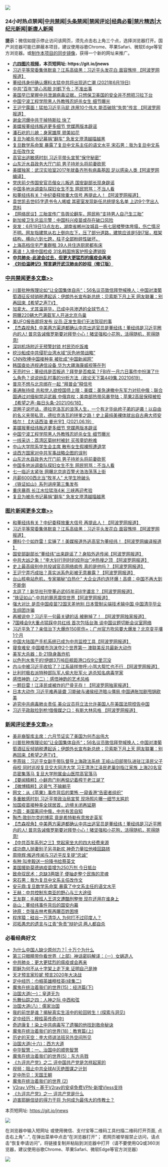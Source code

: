 ![](https://raw.githubusercontent.com/fqnews/bnews/master/64photo/fqnews-qr.jpg)

<div id="tt">
<h3>24小时热点禁闻|<a href="#%E4%B8%AD%E5%85%B1%E7%A6%81%E9%97%BB%E6%9B%B4%E5%A4%9A%E6%96%87%E7%AB%A0">中共禁闻</a>|<a href="#%E5%9B%BE%E7%89%87%E6%96%B0%E9%97%BB%E6%9B%B4%E5%A4%9A%E6%96%87%E7%AB%A0">头条禁闻</a>|<a href="#%E6%96%B0%E9%97%BB%E8%AF%84%E8%AE%BA%E6%9B%B4%E5%A4%9A%E6%96%87%E7%AB%A0">禁闻评论|<a href="#%E5%BF%85%E7%9C%8B%E7%BB%8F%E5%85%B8%E5%A5%BD%E6%96%87">经典必看|<a href="/video.md#%E7%A6%81%E7%89%87%E7%B2%BE%E9%80%89">禁片精选</a>|<a href="https://github.com/fqnews/djy/blob/master/gb/nf1351518.md#1">大纪元新闻</a>|<a href="https://github.com/fqnews/ntdtv/blob/master/gb/prog204.md#1">新唐人新闻</a></h3>
<div><b>提示：</b>微信如提示停止访问该网页，须先点击右上角三个点，选择浏览器打开。国产浏览器可能已屏蔽本项目，建议使用谷歌Chrome、苹果Safari、微软Edge等官方浏览器。或<a href="https://github.com/fqnews/bnews/blob/master/%E5%88%B6%E4%BD%9Cgit%E7%A6%81%E9%97%BB%E9%95%9C%E5%83%8F.md">制作本项目的同步镜像</a>，获得一个新的网址来推广。</div>
<ul>
<li><b><a href="http://d1.bdrive.tk/64.mp4" target="_blank">六四图片视频</a>，本页短网址: https://git.io/jnews</b></li>
<li><a href="/topimagenews/20210619/1570003.md">习近平等常委集体默哀？江系高级黑：习近平头发花白 面容憔悴 【阿波罗网报道】</a></li>
<li><a href="/bannedvideo/20210619/1570076.md">董经纬身份确认爆料太猛中共将出现逃亡潮 (2021年6月19日)</a></li>
<li><a href="/cbnews/20210619/1570052.md">中共“百年”提心吊胆 刘鹤下令：不准出事</a></li>
<li><a href="/cnnews/20210619/1570139.md">美国早已掌握中共泄漏病毒证据，只想保卫美国的安全并不想把习拉下台</a></li>
<li><a href="/cbnews/20210620/1570319.md">中国宁波工程学院黑人外教残忍奸杀女生 细节曝光</a></li>
<li><a href="/cnnews/20210619/1569979.md">王沪宁露面！猛拍习近平马屁 连用10个伟大 能否破除“失势”传言 【阿波罗网报道】</a></li>
<li><a href="/cnnews/20210619/1570053.md">谢金河爆中共干掉特斯拉 快了</a></li>
<li><a href="/cbnews/20210620/1570329.md">美媒报董经纬叛逃更多细节 党媒两版本辟谣</a></li>
<li><a href="/cnnews/20210620/1570361.md">潘石屹的儿媳：身家雄厚 貌美如花</a></li>
<li><a href="/cbnews/20210619/1570154.md">复旦为被杀书记募捐“翻车” 急发文澄清越描越黑</a></li>
<li><a href="/comments/20210620/1570286.md">复旦数学系命案 暴露了复旦中文系主任的语文水平 宋石男：我为复旦中文系主任改作文</a></li>
<li><a href="/cbnews/20210619/1570137.md">高官出逃敏感时刻 习近平带头宣誓“保守秘密”</a></li>
<li><a href="/cbnews/20210620/1570258.md">山东沂水县政务大厅门前 男子持斧头将前妻砍死</a></li>
<li><a href="/cnnews/20210619/1569989.md">美媒独家：武汉实验室2017年就备齐所有病毒基因 足以感染人类【阿波罗网编译】</a></li>
<li><a href="/headline/20210619/1570186.md">党庆前夕传国安官员偕女儿叛逃 国安副部长现身辟谣</a></li>
<li><a href="/cbnews/20210619/1570181.md">中国多地派调查队探妇女生不生 网民怒骂：不当人看</a></li>
<li><a href="/topimagenews/20210620/1570532.md">和董经纬有关？中纪委释放重大信号 再提此人！【阿波罗网报道】</a></li>
<li><a href="/comments/20210620/1570290.md">袁世凯去世65字遗书令人唏嘘 其密室发现新任总统提名名单 上边9个字出人意料</a></li>
<li><a href="/baitai/20210619/1570050.md">【网络民议】三胎宣传广告舆论翻车，网民称“支持男人自己生三胎”</a></li>
<li><a href="/comments/20210620/1570271.md">新加坡卫生总监示警：中国科兴疫苗或存在破口风险</a></li>
<li><a href="/bannedvideo/20210619/1570069.md">突发：6月19日13点左右，湖南省郴州汝城县一栋七层楼整体垮塌，伤亡情况不明。网友指建筑从右上倒向左下，压了部分道路，建筑应该是5到7层，框架结构，横向六到七跨，柱子全部粉碎性破坏。</a></li>
<li><a href="/cnnews/20210620/1570363.md">上海高档住宅严重群租 39人共住连厨房都有床</a></li>
<li><a href="/comments/20210620/1570245.md">离谱！入境中国检疫 31名韩国旅客护照全遭销毁</a></li>
<li><b><a href="/comments/20200211/1275071.md" target="_blank">中共肺炎-此波会过去，但更大更猛烈的瘟疫会再来</a></b></li>
<li><b><a href="/comments/20200207/1272816.md" target="_blank">《刘伯温碑记》预言避开武汉肺炎的妙招（修订版）</a></b></li>
</ul>
</div>

<div class="catlist">
<h3><a href="/cbnews/" target="_blank">中共禁闻</a><span><a href="/cbnews/" target="_blank" rel="nofollow">更多文章>></a></span></h3>
<ul>
<li><a href="/comments/20210620/1570551.md" target="_blank">川普批种族理论如“让全国集体自杀“；56名议员致信拜登喊换人；中国对澳葡萄酒征反倾销税遭起诉；伊朗外长宣布新总统；贝索斯下月上天 网友联署：别再回来【希望之声TV】</a></li>
<li><a href="/cbnews/20210620/1570534.md" target="_blank">加拿大、尤其温哥华，已成中共渗透的全球节点？</a></li>
<li><a href="/cbnews/20210620/1570533.md" target="_blank">网曝220辆大巴满载军人开进北京鸟巢</a></li>
<li><a href="/cbnews/20210620/1570293.md" target="_blank">美UFO报告即将发布 议员:正发生我们无法驾驭的事</a></li>
<li><a href="/comments/20210620/1570496.md" target="_blank">【杰森视角】中美两方渠道都确认中共出逃官员是董经纬！董经纬是习近平圈内的人! 普京告诫俄罗斯要对拜登小心！猪坚强和小花狗，活得随机，死得随意!</a></li>
<li><a href="/cbnews/20210620/1570494.md" target="_blank">深圳机场附近无预警封锁 村民恐吃饭难</a></li>
<li><a href="/cbnews/20210620/1570482.md" target="_blank">挖沙船成中共侵犯台湾水域“灰色地带战略”</a></li>
<li><a href="/cbnews/20210620/1570434.md" target="_blank">CNN吹捧中国接种率 被批成“中国新闻网”</a></li>
<li><a href="/cbnews/20210620/1570409.md" target="_blank">韩国查处违规通信设备 华为大疆海康威视等在列</a></li>
<li><a href="/cbnews/20210620/1570408.md" target="_blank">天亮时分：董经纬是否叛逃？拜登是否痴呆？FBI在一月六日事件中扮演了什么角色？说说纷乱时事的分析方法（政论天下第449集 20210619）</a></li>
<li><a href="/cbnews/20210620/1570375.md" target="_blank">普京不想与北京绑在一起 “拜普会”释信号</a></li>
<li><a href="/comments/20210620/1570340.md" target="_blank">美通胀持续 共和党人欲控国债上限；美媒：美急速撤中东军力对抗中俄；联合国通过对缅甸禁运武器 中俄弃权；美南部热带风暴登陆；苹果2高层保释被拒【希望之声-每日头条-2021/06/18】</a></li>
<li><a href="/comments/20210620/1570339.md" target="_blank">混圈子说坏话，德拉克洛瓦的浪荡人生，一个有才华纨绔子弟的逆袭！以自由的名义夹带私货，德拉克洛瓦的拼爹之路！史上最纯美裸体就出自古典大师安格尔！【大话西油 姜光宇】(2021.06.19）</a></li>
<li><a href="/cbnews/20210620/1570329.md" target="_blank">美媒报董经纬叛逃更多细节 党媒两版本辟谣</a></li>
<li><a href="/cbnews/20210620/1570319.md" target="_blank">中国宁波工程学院黑人外教残忍奸杀女生 细节曝光</a></li>
<li><a href="/cbnews/20210620/1570312.md" target="_blank">一线采访：荔湾区菊树村被封 买孩童奶粉难</a></li>
<li><a href="/cbnews/20210620/1570301.md" target="_blank">中山大学院系学生会主席 散布女生假裸照遭退学</a></li>
<li><a href="/comments/20210620/1570277.md" target="_blank">谈西方国家对中共军事战略企图的误判</a></li>
<li><a href="/cbnews/20210620/1570258.md" target="_blank">山东沂水县政务大厅门前 男子持斧头将前妻砍死</a></li>
<li><a href="/cbnews/20210619/1570181.md" target="_blank">中国多地派调查队探妇女生不生 网民怒骂：不当人看</a></li>
<li><a href="/cbnews/20210619/1570180.md" target="_blank">七一临近太紧张 网曝北京逾百警犬浩浩荡荡上街</a></li>
<li><a href="/cbnews/20210619/1570179.md" target="_blank">月薪6000西北当“牧羊人” 大学生抢破头</a></li>
<li><a href="/cbnews/20210619/1570164.md" target="_blank">《铁证如山》系列讲座第三集发布</a></li>
<li><a href="/cbnews/20210619/1570163.md" target="_blank">重庆暴雨 长江水位猛涨4米 三峡再迎考验</a></li>
<li><a href="/cbnews/20210619/1570154.md" target="_blank">复旦为被杀书记募捐“翻车” 急发文澄清越描越黑</a></li>

</ul>
</div>
<div class="catlist">
<h3><a href="/topimagenews/" target="_blank">图片新闻</a><span><a href="/topimagenews/" target="_blank" rel="nofollow">更多文章>></a></span></h3>
<ul>
<li><a href="/topimagenews/20210620/1570532.md" target="_blank">和董经纬有关？中纪委释放重大信号 再提此人！【阿波罗网报道】</a></li>
<li><a href="/topimagenews/20210619/1570003.md" target="_blank">习近平等常委集体默哀？江系高级黑：习近平头发花白 面容憔悴 【阿波罗网报道】</a></li>
<li><a href="/topimagenews/20210619/1569734.md" target="_blank">爆料个个如炸雷！实锤了！美媒报道外逃高官为董经纬！【阿波罗网编译报道 】</a></li>
<li><a href="/topimagenews/20210618/1569604.md" target="_blank">国安部副部长“董经纬”出来辟谣了？身陷外逃传闻【阿波罗网报道】</a></li>
<li><a href="/topimagenews/20210618/1569201.md" target="_blank">中共大凶之象！“李大钊行刑时的绞刑台”冲热搜之顶 【阿波罗网报道】</a></li>
<li><a href="/topimagenews/20210617/1568586.md" target="_blank">史上最高级别中共投诚官员网络疯传 真的是他吗？【阿波罗网报道】</a></li>
<li><a href="/topimagenews/20210617/1568585.md" target="_blank">王沪宁弄巧成拙？真实派系色彩被无意暴露？【阿波罗网报道】</a></li>
<li><a href="/topimagenews/20210616/1567991.md" target="_blank">台山核电站危机，专家揭秘“白热化” 大企业违约连环爆！高盛：中国不再大到不能倒</a></li>
<li><a href="/topimagenews/20210616/1567809.md" target="_blank">太逗了！新华社刊登董必武65年前8字谶言？【阿波罗网报道】</a></li>
<li><a href="/topimagenews/20210616/1567674.md" target="_blank">“铁证如山”-中共的罪恶震惊世界【阿波罗网报道】</a></li>
<li><a href="/topimagenews/20210615/1567286.md" target="_blank">强大对比 是否中国疫苗?2国天差地别 日本管制尖端技术输中国 中国清华毕业生组团诈骗</a></li>
<li><a href="/topimagenews/20210615/1567099.md" target="_blank">再被说中？习近平一句最关键的话 被删掉了！ 【阿波罗网独家报道】</a></li>
<li><a href="/topimagenews/20210614/1566582.md" target="_blank">7国峰会9大重点猛踩中共红线 首次包括台海 谈中国议题切断会议室网络</a></li>
<li><a href="/topimagenews/20210614/1566288.md" target="_blank">习近平急了？亲信治下大爆炸150死伤+；广州官方吹风要大爆发？北京变平壤1个月</a></li>
<li><a href="/topimagenews/20210614/1566204.md" target="_blank">中国大陆国产手机系统已成为中共监控工具【阿波罗网报道】</a></li>
<li><a href="/topimagenews/20210614/1566191.md" target="_blank">寝食难安 中国楼市泡沫夺2个世界第一 澳联美反共最新大动作</a></li>
<li><a href="/topimagenews/20210613/1565974.md" target="_blank">美军大杀器：B-21隐身轰炸机</a></li>
<li><a href="/topimagenews/20210613/1565965.md" target="_blank">以色列水鬼干的!伊朗3万吨巨舰距港口仅9公里沉没</a></li>
<li><a href="/topimagenews/20210613/1565945.md" target="_blank">内斗中被习近平收拾了？江系装样惨呼:小骂大帮忙也不行 【阿波罗网报道】</a></li>
<li><a href="/topimagenews/20210613/1565758.md" target="_blank">比利时极右派特种部队军人偷大批军火 追杀知名病毒学家</a></li>
<li><a href="/comments/20210612/1565472.md" target="_blank">感悟神韵（之二）：感悟神韵的艺术风格</a></li>
<li><a href="/topimagenews/20210612/1565301.md" target="_blank">一颗巨雷！江泽民或被炸的尸骨无存！【阿波罗网独家报道】</a></li>
<li><a href="/topimagenews/20210611/1564833.md" target="_blank">日本大动作 习近平难再装聋 习能破与诸侯经济暗斗僵局 中国通胀加剧甩锅欧美</a></li>
<li><a href="/topimagenews/20210611/1564685.md" target="_blank">追究中共病毒肺炎责任 美众议员将立法允许美国人在美国法院控告中国</a></li>
<li><a href="/topimagenews/20210611/1564647.md" target="_blank">习近平政敌捡到枪!借俄媒之口：有斯大林风格 【阿波罗网报道】</a></li>

</ul>
</div>
<div class="catlist">
<h3><a href="/comments/" target="_blank">新闻评论</a><span><a href="/comments/" target="_blank" rel="nofollow">更多文章>></a></span></h3>
<ul>
<li><a href="/comments/20210620/1570557.md" target="_blank">美非裔智库主席：六月节证实了美国为何杰出伟大</a></li>
<li><a href="/comments/20210620/1570551.md" target="_blank">川普批种族理论如“让全国集体自杀“；56名议员致信拜登喊换人；中国对澳葡萄酒征反倾销税遭起诉；伊朗外长宣布新总统；贝索斯下月上天 网友联署：别再回来【希望之声TV】</a></li>
<li><a href="/comments/20210620/1570548.md" target="_blank">李燕铭：习近平女副手带队督导上海政法系统 王岐山旧部带队进驻江泽民父子母校 同时巡视复旦交大同济大学 习王清洗江泽民老巢剑指江家族 上海20名官员密集落马 复旦大学附属金山医院高官落马</a></li>
<li><a href="/comments/20210620/1570540.md" target="_blank">【要闻精粹】小鲜肉门别再惦记着榨干老江湖了</a></li>
<li><a href="/comments/20210620/1570512.md" target="_blank">【微博精粹】这骨气 不输躺平</a></li>
<li><a href="/comments/20210620/1570511.md" target="_blank">网文：从《苹果》事件背后的栗怖 一窥香港“告密者组织”</a></li>
<li><a href="/comments/20210620/1570510.md" target="_blank">多重敏感时刻 习近平带政治局宣誓 现场照片曝一细节太尴尬</a></li>
<li><a href="/comments/20210620/1570504.md" target="_blank">加国疫苗接种率全球居首，边境关闭再延期</a></li>
<li><a href="/comments/20210620/1570498.md" target="_blank">方圆：美国离间中俄，中共有苦自知</a></li>
<li><a href="/comments/20210620/1570497.md" target="_blank">陶杰:敦刻尔克的博弈 竟是希特勒有意放走英军</a></li>
<li><a href="/comments/20210620/1570496.md" target="_blank">【杰森视角】中美两方渠道都确认中共出逃官员是董经纬！董经纬是习近平圈内的人! 普京告诫俄罗斯要对拜登小心！猪坚强和小花狗，活得随机，死得随意!</a></li>
<li><a href="/comments/20210620/1570491.md" target="_blank">【中共百年系列之三】党起家坐大的四大经费来源</a></li>
<li><a href="/comments/20210620/1570490.md" target="_blank">成功商人抛妻别子另寻新欢 神奇力量拉他峰回路转</a></li>
<li><a href="/comments/20210620/1570485.md" target="_blank">周晓辉:叛逃传闻与习近平反复提“忠诚”</a></li>
<li><a href="/comments/20210620/1570484.md" target="_blank">有种 叫李毅送一份降书给蔡英文</a></li>
<li><a href="/comments/20210620/1570475.md" target="_blank">美国援助莫德纳疫苗增为250万剂 今日抵台</a></li>
<li><a href="/comments/20210620/1570471.md" target="_blank">致命驭民术：总缺3两银子 便抽走整个民族的灵魂</a></li>
<li><a href="/comments/20210620/1570470.md" target="_blank">宋石男：我为复旦中文系主任改作文</a></li>
<li><a href="/comments/20210620/1570469.md" target="_blank">安元鼎:复旦数学系命案 暴露了中文系主任的语文水平</a></li>
<li><a href="/comments/20210620/1570468.md" target="_blank">王赫：中共控制东南亚的野心与三大途径</a></li>
<li><a href="/comments/20210620/1570467.md" target="_blank">王友群：毛接班人王洪文遭酷刑整惨 现在还用在谁身上</a></li>
<li><a href="/comments/20210620/1570420.md" target="_blank">岳山：董经纬事件背后的国安内幕</a></li>
<li><a href="/comments/20210620/1570419.md" target="_blank">钟原：克强吉林考察再曝百姓困境</a></li>
<li><a href="/comments/20210620/1570417.md" target="_blank">程序猿：硅谷一万清华人 为何打不过印度人？</a></li>
<li><a href="/comments/20210620/1570416.md" target="_blank">邓拓愚忠的遗言与江青“免责”辩护词 两人都自杀</a></li>

</ul>
</div>

<div class="catlist">
<h3>必看经典好文</h3>
<ul>
<li><a href="/ssgc/20200715/1360940.md" target="_blank">为什么中国人缺少原创力？| 十万个为什么</a></li>
<li><a href="/comments/20200426/1319648.md" target="_blank">第三只眼睛带你看世界（上部）神话密码解译：（一）女娲造人</a></li>
<li><a href="/comments/20200211/1275071.md" target="_blank">中共肺炎：更大更猛烈的瘟疫或会再来</a></li>
<li><a href="/ccpdope/20190803/1168965.md" target="_blank">耶稣为何不从十字架上走下来 证明自己是神</a></li>
<li><a href="/topimagenews/20200513/1327828.md" target="_blank">天才预言家珍妮 预言2020年大决战</a></li>
<li><a href="/tculture/20161102/608445.md" target="_blank">定中经历：巾帼英雄穆桂英(续集二)</a></li>
<li><a href="/topimagenews/20180610/955499.md" target="_blank">魔鬼在统治着我们的世界(15)：经济篇(下)</a></li>
<li><a href="/cbnews/20180307/911097.md" target="_blank">治国大道(一)：皇道无为</a></li>
<li><a href="/tculture/20190101/791144.md" target="_blank">乐舞仙踪之四：人神之际 中西和弦</a></li>
<li><a href="/cbnews/20190424/914482.md" target="_blank">治国大道(八)：儒家治国</a></li>
<li><a href="/comments/20200715/1359453.md" target="_blank">我的前世是谁？揭秘真实生活中的轮回转生！(探索与洞见)</a></li>
<li><a href="/tculture/xiulian/20151105/467870.md" target="_blank">定中经历：穆桂英传奇(中)</a></li>
<li><a href="/topimagenews/20210131/1478453.md" target="_blank">奇迹康复！染上中共病毒写了遗嘱的他找到救命秘诀</a></li>
<li><a href="/topimagenews/20180701/965109.md" target="_blank">魔鬼在统治着我们的世界(18)：教育篇(上)</a></li>
<li><a href="/tculture/20121025/73064.md" target="_blank">历史的天空：李大师讲法班另外空间所见</a></li>
<li><a href="/comments/20201110/1428663.md" target="_blank">治国大道(十六)：西方大道</a></li>
<li><a href="/comments/20200605/1340202.md" target="_blank">中华智慧：一、治国中的顺势智慧</a></li>
<li><a href="/topimagenews/20180524/946967.md" target="_blank">魔鬼在统治着我们的世界(5)：东方杀戮</a></li>
<li><a href="/bookonline/20131116/201055.md" target="_blank">《九评共产党》之二 评中国共产党是怎样起家的</a></li>
<li><a href="/comments/20201221/1451945.md" target="_blank">视频：阻止中共全球AI灭绝图谋之计划</a></li>
<li><a href="/tculture/xiulian/20151111/470021.md" target="_blank">定中所见：天国王朝</a></li>
<li><a href="/topimagenews/20180520/944940.md" target="_blank">魔鬼在统治着我们的世界 (2)</a></li>
<li><a href="/comments/20210402/1257608.md" target="_blank">V2ray VPN &#8211; 基于V2ray的安卓免费VPN-新增Vless支持</a></li>
<li><a href="/bookonline/20131116/201056.md" target="_blank">《九评共产党》之一 评共产党是什么</a></li>
<li><a href="/comments/20200622/1346846.md" target="_blank">迫害耶稣信徒的得力干将  为何成为最伟大的传教士？</a></li>

</ul>
</div>

本页短网址: https://git.io/jnews

![](https://raw.githubusercontent.com/fqnews/bnews/master/64photo/fqnews-qr.jpg)

在浏览器中输入短网址 或使用微信、支付宝等二维码工具扫描二维码打开页面, 点击右上角"...", 在弹出菜单中点击“在浏览器打开”； 若网页被举报禁止访问，请点击“恢复申请访问”，将链接复制并粘贴到浏览器中打开（请不要使用QQ或360浏览器，建议使用谷歌Chrome、苹果Safari、微软Edge等官方浏览器）

![](https://raw.githubusercontent.com/fqnews/bnews/master/64photo/wx.jpg)